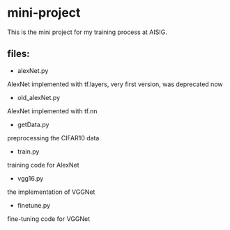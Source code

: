 # mini-project
This is the mini project for my training process at AISIG.

## files:

* alexNet.py

AlexNet implemented with tf.layers, very first version, was deprecated now

* old_alexNet.py

AlexNet implemented with tf.nn

* getData.py

preprocessing the CIFAR10 data

* train.py

training code for AlexNet

* vgg16.py

the implementation of VGGNet

* finetune.py

fine-tuning code for VGGNet